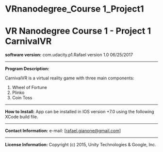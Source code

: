 # VRnanodegree_Course 1_Project1 
VR Nanodegree Course 1 - Project 1 CarnivalVR
==============================================
<b>software version:</b> com.udacity.p1.Rafael version 1.0 06/25/2017 
___
<b> Program Description: </b>

CarnivalVR is a virtual reality game with three main components:
1. Wheel of Fortune
2. Plinko
3. Coin Toss
___
<b>How to Install:</b>
App can be installed in IOS version +7.0 using the following XCode build file.
___
<b> Contact Information:</b>
e-mail: [rafael.gianone@gmail.com]
___
<b>License Information:</b>
Copyright (c) 2015, Unity Technologies & Google, Inc.
